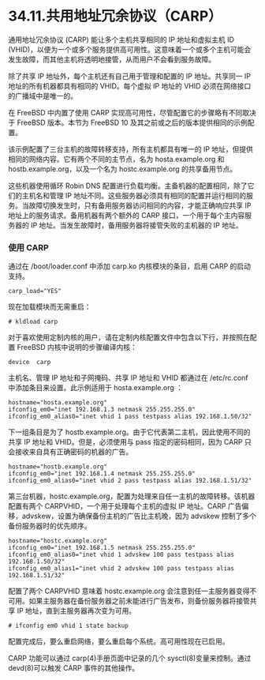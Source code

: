 # 34.11.共用地址冗余协议（CARP）


通用地址冗余协议 (CARP) 能让多个主机共享相同的 IP 地址和虚拟主机 ID (VHID)，以便为一个或多个服务提供高可用性。这意味着一个或多个主机可能会发生故障，而其他主机将透明地接管，从而用户不会看到服务故障。

除了共享 IP 地址外，每个主机还有自己用于管理和配置的 IP 地址。共享同一 IP 地址的所有机器都具有相同的 VHID。每个虚拟 IP 地址的 VHID 必须在网络接口的广播域中是唯一的。

在 FreeBSD 中内置了使用 CARP 实现高可用性，尽管配置它的步骤略有不同取决于 FreeBSD 版本。本节为 FreeBSD 10 及其之前或之后的版本提供相同的示例配置。

该示例配置了三台主机的故障转移支持，所有主机都具有唯一的 IP 地址，但提供相同的网络内容。它有两个不同的主节点，名为 hosta.example.org 和 hostb.example.org，以及一个名为 hostc.example.org 的共享备用节点。

这些机器使用循环 Robin DNS 配置进行负载均衡。主备机器的配置相同，除了它们的主机名和管理 IP 地址不同。这些服务器必须具有相同的配置并运行相同的服务。当故障切换发生时，只有备用服务器访问相同的内容，才能正确响应共享 IP 地址上的服务请求。备用机器有两个额外的 CARP 接口，一个用于每个主内容服务器的 IP 地址。当发生故障时，备用服务器将接管失败的主机器的 IP 地址。

### 使用 CARP

通过在 /boot/loader.conf 中添加 carp.ko 内核模块的条目，启用 CARP 的启动支持。

```
carp_load="YES"
```

现在加载模块而无需重启：

```
# kldload carp
```

对于喜欢使用定制内核的用户，请在定制内核配置文件中包含以下行，并按照在配置 FreeBSD 内核中说明的步骤编译内核：

```
device	carp
```

主机名、管理 IP 地址和子网掩码、共享 IP 地址和 VHID 都通过在 /etc/rc.conf 中添加条目来设置。此示例适用于 hosta.example.org ：

```
hostname="hosta.example.org"
ifconfig_em0="inet 192.168.1.3 netmask 255.255.255.0"
ifconfig_em0_alias0="inet vhid 1 pass testpass alias 192.168.1.50/32"
```

下一组条目是为了 hostb.example.org。由于它代表第二主机，因此使用不同的共享 IP 地址和 VHID。但是，必须使用与 pass 指定的密码相同，因为 CARP 只会接收来自具有正确密码的机器的广告。

```
hostname="hostb.example.org"
ifconfig_em0="inet 192.168.1.4 netmask 255.255.255.0"
ifconfig_em0_alias0="inet vhid 2 pass testpass alias 192.168.1.51/32"
```

第三台机器，hostc.example.org，配置为处理来自任一主机的故障转移。该机器配置有两个 CARPVHID，一个用于处理每个主机的虚拟 IP 地址。CARP 广告偏移，advskew，设置为确保备份主机的广告比主机晚，因为 advskew 控制了多个备份服务器时的优先顺序。

```
hostname="hostc.example.org"
ifconfig_em0="inet 192.168.1.5 netmask 255.255.255.0"
ifconfig_em0_alias0="inet vhid 1 advskew 100 pass testpass alias 192.168.1.50/32"
ifconfig_em0_alias1="inet vhid 2 advskew 100 pass testpass alias 192.168.1.51/32"
```

配置了两个 CARPVHID 意味着 hostc.example.org 会注意到任一主服务器变得不可用。如果主服务器在备份服务器之前未能进行广告发布，则备份服务器将接管共享 IP 地址，直到主服务器再次变为可用。

```
# ifconfig em0 vhid 1 state backup
```

配置完成后，要么重启网络，要么重启每个系统。高可用性现在已启用。

CARP 功能可以通过 carp(4)手册页面中记录的几个 sysctl(8)变量来控制。通过 devd(8)可以触发 CARP 事件的其他操作。
